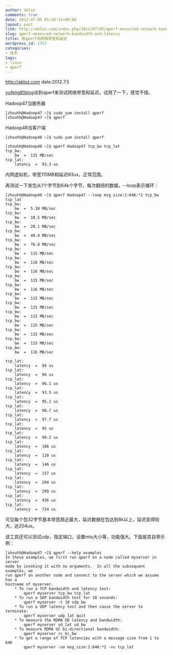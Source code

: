 ```yaml
---
author: abloz
comments: true
date: 2012-07-05 05:28:31+00:00
layout: post
link: http://abloz.com/index.php/2012/07/05/qperf-measured-network-bandwidth-and-latency/
slug: qperf-measured-network-bandwidth-and-latency
title: 用qperf测网络带宽和延迟
wordpress_id: 1757
categories:
- 技术
tags:
- linux
- qperf
---
```


http://abloz.com
date:2012.7.5

[yufeng的blog](http://blog.yufeng.info/archives/2234)谈到qperf来测试网络带宽和延迟，试用了一下，感觉不错。

Hadoop47当服务器

    
    
    [zhouhh@Hadoop47 ~]$ sudo yum install qperf
    [zhouhh@Hadoop47 ~]$ qperf
    



Hadoop48当客户端

    
    
    [zhouhh@Hadoop48 ~]$ sudo yum install qperf
    
    [zhouhh@Hadoop48 ~]$ qperf Hadoop47 tcp_bw tcp_lat
    tcp_bw:
        bw  =  115 MB/sec
    tcp_lat:
        latency  =  93.3 us
    


内网虚拟机，带宽115MB和延迟93us，正常范围。

再测试一下发包从1个字节到64k个字节，每次翻倍的数据。--loop表示循环：

    
    
    [zhouhh@Hadoop48 ~]$ qperf Hadoop47 --loop msg_size:1:64K:*2 tcp_bw tcp_lat
    tcp_bw:
        bw  =  5.38 MB/sec
    tcp_bw:
        bw  =  10.5 MB/sec
    tcp_bw:
        bw  =  20.1 MB/sec
    tcp_bw:
        bw  =  40.4 MB/sec
    tcp_bw:
        bw  =  76.8 MB/sec
    tcp_bw:
        bw  =  115 MB/sec
    tcp_bw:
        bw  =  116 MB/sec
    tcp_bw:
        bw  =  116 MB/sec
    tcp_bw:
        bw  =  115 MB/sec
    tcp_bw:
        bw  =  116 MB/sec
    tcp_bw:
        bw  =  115 MB/sec
    tcp_bw:
        bw  =  115 MB/sec
    tcp_bw:
        bw  =  115 MB/sec
    tcp_bw:
        bw  =  115 MB/sec
    tcp_bw:
        bw  =  115 MB/sec
    tcp_bw:
        bw  =  115 MB/sec
    tcp_bw:
        bw  =  116 MB/sec
    
    tcp_lat:
        latency  =  94 us
    tcp_lat:
        latency  =  96 us
    tcp_lat:
        latency  =  96.1 us
    tcp_lat:
        latency  =  93.5 us
    tcp_lat:
        latency  =  95.1 us
    tcp_lat:
        latency  =  98.7 us
    tcp_lat:
        latency  =  97.7 us
    tcp_lat:
        latency  =  95 us
    tcp_lat:
        latency  =  99.2 us
    tcp_lat:
        latency  =  106 us
    tcp_lat:
        latency  =  120 us
    tcp_lat:
        latency  =  146 us
    tcp_lat:
        latency  =  157 us
    tcp_lat:
        latency  =  204 us
    tcp_lat:
        latency  =  299 us
    tcp_lat:
        latency  =  436 us
    tcp_lat:
        latency  =  724 us
    


可见每个包32字节基本带宽趋近最大，延迟数据在包达到8k以上，延迟变得较大，达204us。

该工具还可以测试udp，指定端口，设置mtu大小等，功能强大。下面是其自带示例：

    
    
    [zhouhh@Hadoop47 ~]$ qperf --help examples
    In these examples, we first run qperf on a node called myserver in server
    mode by invoking it with no arguments.  In all the subsequent examples, we
    run qperf on another node and connect to the server which we assume has a
    hostname of myserver.
        * To run a TCP bandwidth and latency test:
            qperf myserver tcp_bw tcp_lat
        * To run a SDP bandwidth test for 10 seconds:
            qperf myserver -t 10 sdp_bw
        * To run a UDP latency test and then cause the server to terminate:
            qperf myserver udp_lat quit
        * To measure the RDMA UD latency and bandwidth:
            qperf myserver ud_lat ud_bw
        * To measure RDMA UC bi-directional bandwidth:
            qperf myserver rc_bi_bw
        * To get a range of TCP latencies with a message size from 1 to 64K
            qperf myserver -oo msg_size:1:64K:*2 -vu tcp_lat
    
    




